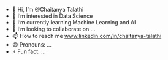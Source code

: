 - 👋 Hi, I’m @Chaitanya Talathi
- 👀 I’m interested in Data Science
- 🌱 I’m currently learning Machine Learning and AI
- 💞️ I’m looking to collaborate on ...
- 📫 How to reach me www.linkedin.com/in/chaitanya-talathi
- 😄 Pronouns: ...
- ⚡ Fun fact: ...

<!---
Chaitanya0211/Chaitanya0211 is a ✨ special ✨ repository because its `README.md` (this file) appears on your GitHub profile.
You can click the Preview link to take a look at your changes.
--->
